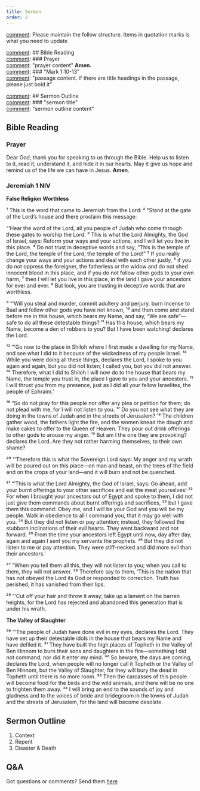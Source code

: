 ```yaml
---
title: Sermon 
order: 2
---
```


[comment]: Please maintain the follow structure. Items in quotation marks is what you need to update

[comment]: ## Bible Reading  
[comment]: ### Prayer  
[comment]: "prayer content"  **Amen.**  
[comment]:  ### "Mark 1:10-13"  
[comment]: "passage content. if there are title headings in the passage, please just bold it"  

[comment]: ## Sermon Outline  
[comment]: ### "sermon title"  
[comment]: "sermon outline content"  

[comment]: ------------------------------------------------------------------------------------

## Bible Reading

### Prayer
Dear God, thank you for speaking to us through the Bible. Help us to listen to it, read it, understand it, and hide it in our hearts. May it give us hope and remind us of the life we can have in Jesus. **Amen**.


### Jeremiah 1 NIV

**False Religion Worthless**

¹ This is the word that came to Jeremiah from the Lord: ² “Stand at the gate of the Lord’s house and there proclaim this message:

“‘Hear the word of the Lord, all you people of Judah who come through these gates to worship the Lord. ³ This is what the Lord Almighty, the God of Israel, says: Reform your ways and your actions, and I will let you live in this place. ⁴ Do not trust in deceptive words and say, “This is the temple of the Lord, the temple of the Lord, the temple of the Lord!” ⁵ If you really change your ways and your actions and deal with each other justly, ⁶ if you do not oppress the foreigner, the fatherless or the widow and do not shed innocent blood in this place, and if you do not follow other gods to your own harm, ⁷ then I will let you live in this place, in the land I gave your ancestors for ever and ever. ⁸ But look, you are trusting in deceptive words that are worthless.

⁹ “‘Will you steal and murder, commit adultery and perjury, burn incense to Baal and follow other gods you have not known, ¹⁰ and then come and stand before me in this house, which bears my Name, and say, “We are safe”—safe to do all these detestable things? ¹¹ Has this house, which bears my Name, become a den of robbers to you? But I have been watching! declares the Lord.

¹² “‘Go now to the place in Shiloh where I first made a dwelling for my Name, and see what I did to it because of the wickedness of my people Israel. ¹³ While you were doing all these things, declares the Lord, I spoke to you again and again, but you did not listen; I called you, but you did not answer. ¹⁴ Therefore, what I did to Shiloh I will now do to the house that bears my Name, the temple you trust in, the place I gave to you and your ancestors. ¹⁵ I will thrust you from my presence, just as I did all your fellow Israelites, the people of Ephraim.’

¹⁶ “So do not pray for this people nor offer any plea or petition for them; do not plead with me, for I will not listen to you. ¹⁷ Do you not see what they are doing in the towns of Judah and in the streets of Jerusalem? ¹⁸ The children gather wood, the fathers light the fire, and the women knead the dough and make cakes to offer to the Queen of Heaven. They pour out drink offerings to other gods to arouse my anger. ¹⁹ But am I the one they are provoking? declares the Lord. Are they not rather harming themselves, to their own shame?

²⁰ “‘Therefore this is what the Sovereign Lord says: My anger and my wrath will be poured out on this place—on man and beast, on the trees of the field and on the crops of your land—and it will burn and not be quenched.

²¹ “‘This is what the Lord Almighty, the God of Israel, says: Go ahead, add your burnt offerings to your other sacrifices and eat the meat yourselves! ²² For when I brought your ancestors out of Egypt and spoke to them, I did not just give them commands about burnt offerings and sacrifices, ²³ but I gave them this command: Obey me, and I will be your God and you will be my people. Walk in obedience to all I command you, that it may go well with you. ²⁴ But they did not listen or pay attention; instead, they followed the stubborn inclinations of their evil hearts. They went backward and not forward. ²⁵ From the time your ancestors left Egypt until now, day after day, again and again I sent you my servants the prophets. ²⁶ But they did not listen to me or pay attention. They were stiff-necked and did more evil than their ancestors.’

²⁷ “When you tell them all this, they will not listen to you; when you call to them, they will not answer. ²⁸ Therefore say to them, ‘This is the nation that has not obeyed the Lord its God or responded to correction. Truth has perished; it has vanished from their lips.

²⁹ “‘Cut off your hair and throw it away; take up a lament on the barren heights, for the Lord has rejected and abandoned this generation that is under his wrath.

**The Valley of Slaughter**

³⁰ “‘The people of Judah have done evil in my eyes, declares the Lord. They have set up their detestable idols in the house that bears my Name and have defiled it. ³¹ They have built the high places of Topheth in the Valley of Ben Hinnom to burn their sons and daughters in the fire—something I did not command, nor did it enter my mind. ³² So beware, the days are coming, declares the Lord, when people will no longer call it Topheth or the Valley of Ben Hinnom, but the Valley of Slaughter, for they will bury the dead in Topheth until there is no more room. ³³ Then the carcasses of this people will become food for the birds and the wild animals, and there will be no one to frighten them away. ³⁴ I will bring an end to the sounds of joy and gladness and to the voices of bride and bridegroom in the towns of Judah and the streets of Jerusalem, for the land will become desolate.

## Sermon Outline
1. Context
2. Repent
3. Disaster & Death


## Q&A
Got questions or comments? Send them [here](https://tinyurl.com/SGHACQuestionsAnswers)
